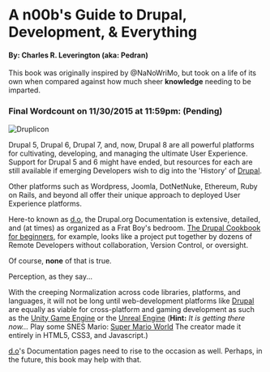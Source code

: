 # A n00b's Guide to Drupal, Development, & Everything
#### By: Charles R. Leverington \(aka: Pedran\)

This book was originally inspired by @NaNoWriMo, but took on a life of its own when compared against how much sheer **knowledge** needing to be imparted. 

### Final Wordcount on 11/30/2015 at 11:59pm: \(Pending\)

![Druplicon](https://raw.githubusercontent.com/cleverington/n00b-drupal-development/images/drupal-logos/druplicon-logos/druplicon-vector.svg "Druplicon")

Drupal 5, Drupal 6, Drupal 7, and, now, Drupal 8 are all powerful platforms for cultivating, developing, and managing the ultimate User Experience. Support for Drupal 5 and 6 might have ended, but resources for each are still available if emerging Developers wish to dig into the 'History' of [Drupal](https://www.drupal.org/ "drupal.org").

Other platforms such as Wordpress, Joomla, DotNetNuke, Ethereum, Ruby on Rails, and beyond all offer their unique approach to deployed User Experience platforms.

Here-to known as [d.o](https://www.drupal.org/ "drupal.org"), the Drupal.org Documentation is extensive, detailed, and \(at times\) as organized as a Frat Boy's bedroom. [The Drupal Cookbook for beginners](https://www.drupal.org/documentation/customization/tutorials/beginners-cookbook "The Drupal Cookbook for beginners"), for example, looks like a project put together by dozens of Remote Developers without collaboration, Version Control, or oversight.

Of course, **none** of that is true. 

Perception, as they say...

With the creeping Normalization across code libraries, platforms, and languages, it will not be long until web-development platforms like [Drupal](https://www.drupal.org/ "Drupal") are equally as viable for cross-platform and gaming development as such as the [Unity Game Engine](https://unity3d.com/ "Unity") or the [Unreal Engine](https://www.unrealengine.com/ "Unreal Engine 4") \(**Hint:** *It is getting there now...* Play some SNES Mario: [Super Mario World](http://mario5.florian-rappl.de/#menu "Super Mario World") The creator made it entirely in HTML5, CSS3, and Javascript.\)

[d.o](https://www.drupal.org/ "drupal.org")'s Documentation pages need to rise to the occasion as well. Perhaps, in the future, this book may help with that. 

